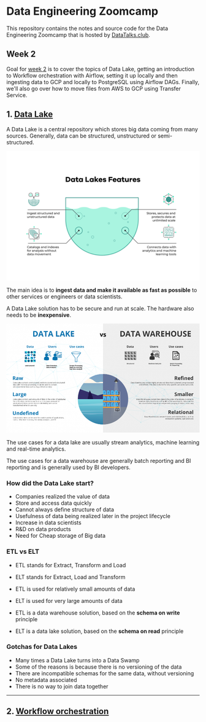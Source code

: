# Data Engineering Zoomcamp

This repository contains the notes and source code for the Data Engineering Zoomcamp that is hosted by [DataTalks.club](https://datatalks.club/).

## Week 2

Goal for [week 2](https://github.com/DataTalksClub/data-engineering-zoomcamp/tree/main/week_2_data_ingestion) is to cover the topics of Data Lake, getting an introduction to Workflow orchestration with Airflow, setting it up locally and then ingesting data to GCP and locally to PostgreSQL using Airflow DAGs. Finally, we'll also go over how to move files from AWS to GCP using Transfer Service.

## 1. [<u>Data Lake</u>](https://www.youtube.com/watch?v=W3Zm6rjOq70)

A Data Lake is a central repository which stores big data coming from many sources. Generally, data can be structured, unstructured or semi-structured.

![Data Lake image](./imgs/data_lake.jpg)

The main idea is to **ingest data and make it available as fast as possible** to other services or engineers or data scientists.

A Data Lake solution has to be secure and run at scale. The hardware also needs to be **inexpensive**.

![Data Lake vs Data Warehouse](./imgs/dl_vs_dwh.png)

The use cases for a data lake are usually stream analytics, machine learning and real-time analytics.

The use cases for a data warehouse are generally batch reporting and BI reporting and is generally used by BI developers.

### How did the Data Lake start?

- Companies realized the value of data
- Store and access data quickly
- Cannot always define structure of data
- Usefulness of data being realized later in the project lifecycle
- Increase in data scientists
- R&D on data products
- Need for Cheap storage of Big data

### ETL vs ELT

- ETL stands for Extract, Transform and Load
- ELT stands for Extract, Load and Transform

- ETL is used for relatively small amounts of data
- ELT is used for very large amounts of data

- ETL is a data warehouse solution, based on the **schema on write** principle
- ELT is a data lake solution, based on the **schema on read** principle

### Gotchas for Data Lakes
- Many times a Data Lake turns into a Data Swamp
- Some of the reasons is because there is no versioning of the data
- There are incompatible schemas for the same data, without versioning
- No metadata associated
- There is no way to join data together

---

## 2. [<u>Workflow orchestration</u>](https://www.youtube.com/watch?v=0yK7LXwYeD0)
